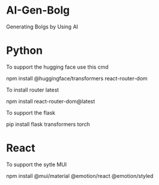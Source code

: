 # AI-Gen-Bolg
Generating Bolgs by Using AI


# Python 

To support the hugging face use this cmd

npm install @huggingface/transformers react-router-dom

To install router latest 

npm install react-router-dom@latest

To support the flask

pip install flask transformers torch

# React

To support the sytle MUI

npm install @mui/material @emotion/react @emotion/styled
